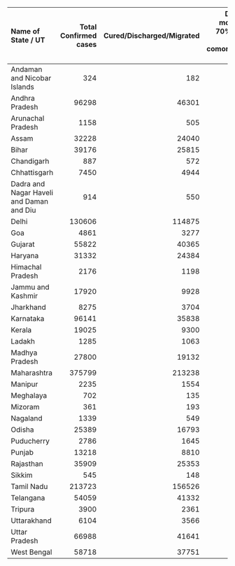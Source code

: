| Name of State / UT                       |   Total Confirmed cases |   Cured/Discharged/Migrated |   Deaths ( more than 70% cases due to comorbidities ) |
|:-----------------------------------------|------------------------:|----------------------------:|------------------------------------------------------:|
| Andaman and Nicobar Islands              |                     324 |                         182 |                                                     0 |
| Andhra Pradesh                           |                   96298 |                       46301 |                                                  1041 |
| Arunachal Pradesh                        |                    1158 |                         505 |                                                     3 |
| Assam                                    |                   32228 |                       24040 |                                                    79 |
| Bihar                                    |                   39176 |                       25815 |                                                   244 |
| Chandigarh                               |                     887 |                         572 |                                                    13 |
| Chhattisgarh                             |                    7450 |                        4944 |                                                    43 |
| Dadra and Nagar Haveli and Daman and Diu |                     914 |                         550 |                                                     2 |
| Delhi                                    |                  130606 |                      114875 |                                                  3827 |
| Goa                                      |                    4861 |                        3277 |                                                    35 |
| Gujarat                                  |                   55822 |                       40365 |                                                  2326 |
| Haryana                                  |                   31332 |                       24384 |                                                   392 |
| Himachal Pradesh                         |                    2176 |                        1198 |                                                    12 |
| Jammu and Kashmir                        |                   17920 |                        9928 |                                                   312 |
| Jharkhand                                |                    8275 |                        3704 |                                                    85 |
| Karnataka                                |                   96141 |                       35838 |                                                  1878 |
| Kerala                                   |                   19025 |                        9300 |                                                    61 |
| Ladakh                                   |                    1285 |                        1063 |                                                     4 |
| Madhya Pradesh                           |                   27800 |                       19132 |                                                   811 |
| Maharashtra                              |                  375799 |                      213238 |                                                 13656 |
| Manipur                                  |                    2235 |                        1554 |                                                     0 |
| Meghalaya                                |                     702 |                         135 |                                                     5 |
| Mizoram                                  |                     361 |                         193 |                                                     0 |
| Nagaland                                 |                    1339 |                         549 |                                                     4 |
| Odisha                                   |                   25389 |                       16793 |                                                   140 |
| Puducherry                               |                    2786 |                        1645 |                                                    40 |
| Punjab                                   |                   13218 |                        8810 |                                                   306 |
| Rajasthan                                |                   35909 |                       25353 |                                                   621 |
| Sikkim                                   |                     545 |                         148 |                                                     0 |
| Tamil Nadu                               |                  213723 |                      156526 |                                                  3494 |
| Telangana                                |                   54059 |                       41332 |                                                   463 |
| Tripura                                  |                    3900 |                        2361 |                                                    13 |
| Uttarakhand                              |                    6104 |                        3566 |                                                    63 |
| Uttar Pradesh                            |                   66988 |                       41641 |                                                  1426 |
| West Bengal                              |                   58718 |                       37751 |                                                  1372 |
